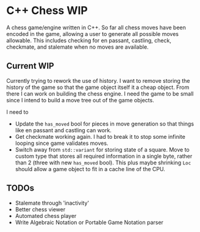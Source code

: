 # C++ Chess WIP

A chess game/engine written in C++. So far all chess moves have been encoded in the game, allowing a user to generate
all possible moves allowable. This includes checking for en passant, castling, check, checkmate, and stalemate when no
moves are available.

## Current WIP

Currently trying to rework the use of history. I want to remove storing the history of the game so that the game object
itself it a cheap object. From there I can work on building the chess engine. I need the game to be small since I intend
to build a move tree out of the game objects.
 
I need to
* Update the `has_moved` bool for pieces in move generation so that things like en passant and castling can work.
* Get checkmate working again. I had to break it to stop some infinite looping since game validates moves. 
* Switch away from `std::variant` for storing state of a square. Move to custom type that stores all required
information in a single byte, rather than 2 (three with new `has_moved` bool). This plus maybe shrinking `Loc` should
allow a game object to fit in a cache line of the CPU.
## TODOs

* Stalemate through 'inactivity'
* Better chess viewer
* Automated chess player
* Write Algebraic Notation or Portable Game Notation parser

